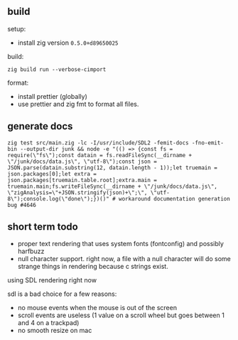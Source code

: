 ## build

setup:

-   install zig version `0.5.0+d89650025`

build:

```
zig build run --verbose-cimport
```

format:

-   install prettier (globally)
-   use prettier and zig fmt to format all files.

## generate docs

```
zig test src/main.zig -lc -I/usr/include/SDL2 -femit-docs -fno-emit-bin --output-dir junk && node -e "(() => {const fs = require(\"fs\");const datain = fs.readFileSync(__dirname + \"/junk/docs/data.js\", \"utf-8\");const json = JSON.parse(datain.substring(12, datain.length - 1));let truemain = json.packages[0];let extra = json.packages[truemain.table.root];extra.main = truemain.main;fs.writeFileSync(__dirname + \"/junk/docs/data.js\", \"zigAnalysis=\"+JSON.stringify(json)+\";\", \"utf-8\");console.log(\"done\");})()" # workaround documentation generation bug #4646
```

## short term todo

- proper text rendering that uses system fonts (fontconfig) and possibly harfbuzz
- null character support. right now, a file with a null character will do some strange things in rendering because c strings exist.

using SDL rendering right now

sdl is a bad choice for a few reasons:

-   no mouse events when the mouse is out of the screen
-   scroll events are useless (1 value on a scroll wheel but goes between 1 and 4 on a trackpad)
-   no smooth resize on mac

